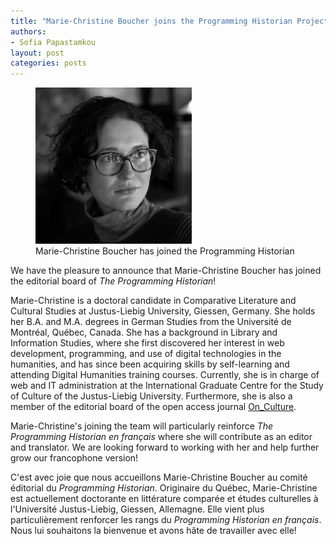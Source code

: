 ```yaml
---
title: "Marie-Christine Boucher joins the Programming Historian Project Team"
authors:
- Sofia Papastamkou
layout: post
categories: posts
---
```


<p><figure><img src="/avatars/marie-christine-boucher.png" alt="Portrait photograph of Marie-Christine Boucher"/><figcaption>Marie-Christine Boucher has joined the Programming Historian</figcaption></figure></p>

We have the pleasure to announce that Marie-Christine Boucher has joined the editorial board of *The Programming Historian*!

Marie-Christine is a doctoral candidate in Comparative Literature and Cultural Studies at Justus-Liebig University, Giessen, Germany. She holds her B.A. and M.A. degrees in German Studies from the Université de Montréal, Québec, Canada. She has a background in Library and Information Studies, where she first discovered her interest in web development, programming, and use of digital technologies in the humanities, and has since been acquiring skills by self-learning and attending Digital Humanities training courses. Currently, she is in charge of web and IT administration at the International Graduate Centre for the Study of Culture of the Justus-Liebig University. Furthermore, she is also a member of the editorial board of the open access journal [On_Culture](https://www.on-culture.org/). 

Marie-Christine's joining the team will particularly reinforce *The Programming Historian en français* where she will contribute as an editor and translator. We are looking forward to working with her and help further grow our francophone version!


C'est avec joie que nous accueillons Marie-Christine Boucher au comité éditorial du *Programming Historian*. Originaire du Québec, Marie-Christine est actuellement doctorante en littérature comparée et études culturelles à l'Université Justus-Liebig, Giessen, Allemagne. Elle vient plus particulièrement renforcer les rangs du *Programming Historian en français*. Nous lui souhaitons la bienvenue et avons hâte de travailler avec elle!
